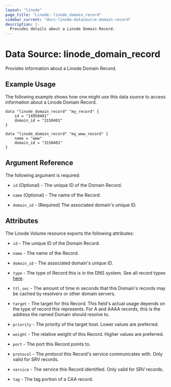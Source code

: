 ```yaml
---
layout: "linode"
page_title: "Linode: linode_domain_record"
sidebar_current: "docs-linode-datasource-domain-record"
description: |-
  Provides details about a Linode Domain Record.
---
```


# Data Source: linode_domain_record

Provides information about a Linode Domain Record.

## Example Usage

The following example shows how one might use this data source to access information about a Linode Domain Record.

```hcl
data "linode_domain_record" "my_record" {
    id = "14950401"
    domain_id = "3150401"
}

data "linode_domain_record" "my_www_record" {
    name = "www"
    domain_id = "3150401"
}
```

## Argument Reference

The following argument is required:

- `id` (Optional) - The unique ID of the Domain Record.

- `name` (Optional) - The name of the Record.

- `domain_id` - (Required) The associated domain's unique ID.

## Attributes

The Linode Volume resource exports the following attributes:

- `id` - The unique ID of the Domain Record.

- `name` - The name of the Record.

- `domain_id` - The associated domain's unique ID.

- `type` - The type of Record this is in the DNS system. See all record types [here](https://www.linode.com/docs/api/domains/#domain-records-list__responses).

- `ttl_sec` - The amount of time in seconds that this Domain's records may be cached by resolvers or other domain servers.

- `target` - The target for this Record. This field's actual usage depends on the type of record this represents. For A and AAAA records, this is the address the named Domain should resolve to.

- `priority` - The priority of the target host. Lower values are preferred.

- `weight` - The relative weight of this Record. Higher values are preferred.

- `port` - The port this Record points to.

- `protocol` - The protocol this Record's service communicates with. Only valid for SRV records.

- `service` - The service this Record identified. Only valid for SRV records.

- `tag` - The tag portion of a CAA record.
